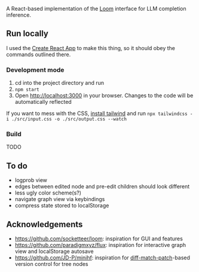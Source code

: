 A React-based implementation of the [Loom](https://generative.ink/posts/loom-interface-to-the-multiverse/) interface for LLM completion inference.

## Run locally

I used the [Create React App](https://github.com/facebook/create-react-app) to make this thing, so it should obey the commands outlined there. 

### Development mode
1. cd into the project directory and run
2. `npm start`
3. Open [http://localhost:3000](http://localhost:3000) in your browser. Changes to the code will be automatically reflected 

If you want to mess with the CSS, [install tailwind](https://tailwindcss.com/docs/installation) and run `npx tailwindcss -i ./src/input.css -o ./src/output.css --watch`

### Build
TODO

## To do
- logprob view
- edges between edited node and pre-edit children should look different
- less ugly color scheme(s?)
- navigate graph view via keybindings
- compress state stored to localStorage

## Acknowledgements 
* https://github.com/socketteer/loom: inspiration for GUI and features
* https://github.com/paradigmxyz/flux: inspiration for interactive graph view and localStorage autosave
* https://github.com/JD-P/minihf: inspiration for [diff-match-patch](https://github.com/google/diff-match-patch)-based version control for tree nodes
